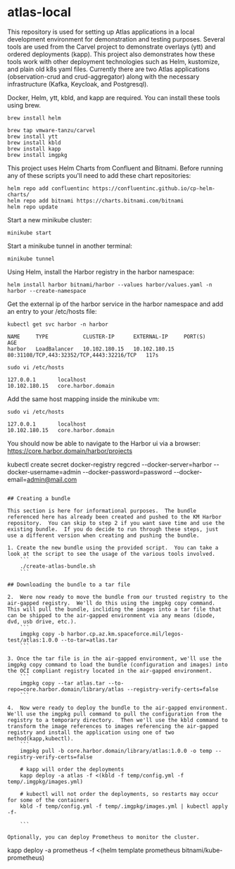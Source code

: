 # atlas-local
This repository is used for setting up Atlas applications in a local development environment for demonstration and testing purposes.  Several tools are used from the Carvel project to demonstrate overlays (ytt) and ordered deployments (kapp).  This project also demonstrates how these tools work with other deployment technologies such as Helm, kustomize, and plain old k8s yaml files.  Currently there are two Atlas applications (observation-crud and crud-aggregator) along with the necessary infrastructure (Kafka, Keycloak, and Postgresql).

Docker, Helm, ytt, kbld, and kapp are required.  You can install these tools using brew.
```
brew install helm

brew tap vmware-tanzu/carvel
brew install ytt
brew install kbld
brew install kapp
brew install imgpkg
```

This project uses Helm Charts from Confluent and Bitnami.  Before running any of these scripts you'll need to add these chart repositories:
```
helm repo add confluentinc https://confluentinc.github.io/cp-helm-charts/
helm repo add bitnami https://charts.bitnami.com/bitnami
helm repo update
```

Start a new minikube cluster:
```
minikube start
```

Start a minikube tunnel in another terminal:
```
minikube tunnel
```

Using Helm, install the Harbor registry in the harbor namespace: 
```
helm install harbor bitnami/harbor --values harbor/values.yaml -n harbor --create-namespace
```

Get the external ip of the harbor service in the harbor namespace and add an entry to your /etc/hosts file:
```
kubectl get svc harbor -n harbor

NAME     TYPE           CLUSTER-IP      EXTERNAL-IP     PORT(S)                                     AGE
harbor   LoadBalancer   10.102.180.15   10.102.180.15   80:31108/TCP,443:32352/TCP,4443:32216/TCP   117s

sudo vi /etc/hosts

127.0.0.1       localhost
10.102.180.15   core.harbor.domain
```

Add the same host mapping inside the minikube vm:
```
sudo vi /etc/hosts

127.0.0.1       localhost
10.102.180.15   core.harbor.domain
```

You should now be able to navigate to the Harbor ui via a browser: https://core.harbor.domain/harbor/projects

kubectl create secret docker-registry regcred --docker-server=harbor --docker-username=admin --docker-password=password --docker-email=admin@mail.com
```

## Creating a bundle

This section is here for informational purposes.  The bundle referenced here has already been created and pushed to the KM Harbor repository.  You can skip to step 2 if you want save time and use the existing bundle.  If you do decide to run through these steps, just use a different version when creating and pushing the bundle.

1. Create the new bundle using the provided script.  You can take a look at the script to see the usage of the various tools involved.
    ```
    ./create-atlas-bundle.sh
    ```

## Downloading the bundle to a tar file
 
2.  Were now ready to move the bundle from our trusted registry to the air-gapped registry.  We'll do this using the imgpkg copy command.  This will pull the bundle, incliding the images into a tar file that can be shipped to the air-gapped environment via any means (diode, dvd, usb drive, etc.).
    ```
    imgpkg copy -b harbor.cp.az.km.spaceforce.mil/legos-test/atlas:1.0.0 --to-tar=atlas.tar
    ```

3. Once the tar file is in the air-gapped environment, we'll use the imgpkg copy command to load the bundle (configuration and images) into the OCI compliant registry located in the air-gapped environment.
    ```
    imgpkg copy --tar atlas.tar --to-repo=core.harbor.domain/library/atlas --registry-verify-certs=false
    ```

4.  Now were ready to deploy the bundle to the air-gapped environment.  We'll use the imgpkg pull command to pull the configuration from the registry to a temporary directory.  Then we'll use the kbld command to transform the image references to images referencing the air-gapped registry and install the application using one of two method(kapp,kubectl).
    ```
    imgpkg pull -b core.harbor.domain/library/atlas:1.0.0 -o temp --registry-verify-certs=false

    # kapp will order the deployments
    kapp deploy -a atlas -f <(kbld -f temp/config.yml -f temp/.imgpkg/images.yml)

    # kubectl will not order the deployments, so restarts may occur for some of the containers
    kbld -f temp/config.yml -f temp/.imgpkg/images.yml | kubectl apply -f-

    ```

Optionally, you can deploy Prometheus to monitor the cluster.
```
kapp deploy -a prometheus -f <(helm template prometheus bitnami/kube-prometheus)
```

